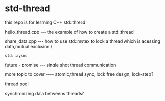 # std-thread
this repo is for learning C++ std::thread

   hello_thread.cpp --- the example of how to create a std::thread

   share_data.cpp    --- how to use std::mutex to lock a thread which is acessing data,mutual exclusion.\

   
    std::aysnc
   
   future - promise --- single shot thread communication 

   more topic to cover ---- atomic,thread sync, lock free design, lock-step?
   

   thread pool

   synchronizing data betweens threads?




